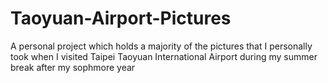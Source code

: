 # Taoyuan-Airport-Pictures
A personal project which holds a majority of the pictures that I personally took when I visited Taipei Taoyuan International Airport during my summer break after my sophmore year
